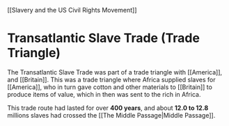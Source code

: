 [[Slavery and the US Civil Rights Movement]]
# Transatlantic Slave Trade (Trade Triangle)
The Transatlantic Slave Trade was part of a trade triangle with [[America]], and [[Britain]]. This was a trade triangle where Africa supplied slaves for [[America]], who in turn gave cotton and other materials to [[Britain]] to produce items of value, which in then was sent to the rich in Africa.

This trade route had lasted for over **400 years**, and about **12.0 to 12.8** millions slaves had crossed the [[The Middle Passage|Middle Passage]].